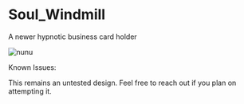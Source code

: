 # Soul_Windmill
A newer hypnotic business card holder 

![nunu](https://github.com/user-attachments/assets/38016fd0-0d68-4a3b-89fb-9bc295d45ad3)

Known Issues: 

This remains an untested design. Feel free to reach out if you plan on attempting it. 

